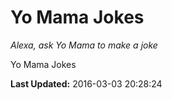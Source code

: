 # Yo Mama Jokes
*Alexa, ask Yo Mama to make a joke*

Yo Mama Jokes

**Last Updated:** 2016-03-03 20:28:24